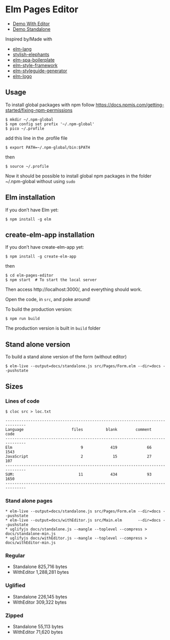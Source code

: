# Elm Pages Editor

* [Demo With Editor](http://guupa.com/elm-pages-editor/)
* [Demo Standalone](http://guupa.com/elm-pages-editor/indexStandalone.html)

Inspired by/Made with

* [elm-lang](http://elm-lang.org/)
* [stylish-elephants](http://package.elm-lang.org/packages/mdgriffith/stylish-elephants/4.0.0)
* [elm-spa-boilerplate](https://github.com/lucamug/elm-spa-boilerplate)
* [elm-style-framework](http://package.elm-lang.org/packages/lucamug/elm-style-framework/latest)
* [elm-styleguide-generator](http://package.elm-lang.org/packages/lucamug/elm-styleguide-generator/latest)
* [elm-logo](https://github.com/lucamug/elm-logo)

## Usage

To install global packages with npm follow https://docs.npmjs.com/getting-started/fixing-npm-permissions
```
$ mkdir ~/.npm-global
$ npm config set prefix '~/.npm-global'
$ pico ~/.profile
```
add this line in the .profile file
```
$ export PATH=~/.npm-global/bin:$PATH
```
then
```
$ source ~/.profile
```
Now it should be possible to install global npm packages in the folder ~/.npm-global without using `sudo`

## Elm installation
If you don’t have Elm yet:
```
$ npm install -g elm
```

## create-elm-app installation
If you don’t have create-elm-app yet:
```
$ npm install -g create-elm-app
```
then
```
$ cd elm-pages-editor
$ npm start  # To start the local server
```
Then access http://localhost:3000/, and everything should work.

Open the code, in `src`, and poke around!

To build the production version:
```
$ npm run build
```
The production version is built in `build` folder

## Stand alone version

To build a stand alone version of the form (without editor)

```
$ elm-live --output=docs/standalone.js src/Pages/Form.elm --dir=docs --pushstate
```

## Sizes

### Lines of code

```
$ cloc src > loc.txt
```

```
-------------------------------------------------------------------------------
Language                     files          blank        comment           code
-------------------------------------------------------------------------------
Elm                              9            419             66           1543
JavaScript                       2             15             27            107
-------------------------------------------------------------------------------
SUM:                            11            434             93           1650
-------------------------------------------------------------------------------
```

### Stand alone pages

```
* elm-live --output=docs/standalone.js src/Pages/Form.elm --dir=docs --pushstate
* elm-live --output=docs/withEditor.js src/Main.elm       --dir=docs --pushstate
* uglifyjs docs/standalone.js --mangle --toplevel --compress > docs/standalone-min.js
* uglifyjs docs/withEditor.js --mangle --toplevel --compress > docs/withEditor-min.js
```

### Regular

* Standalone      825,716 bytes
* WithEditor    1,288,281 bytes

### Uglified

* Standalone     226,145 bytes
* WithEditor     309,322 bytes

### Zipped

* Standalone      55,113 bytes
* WithEditor      71,620 bytes
